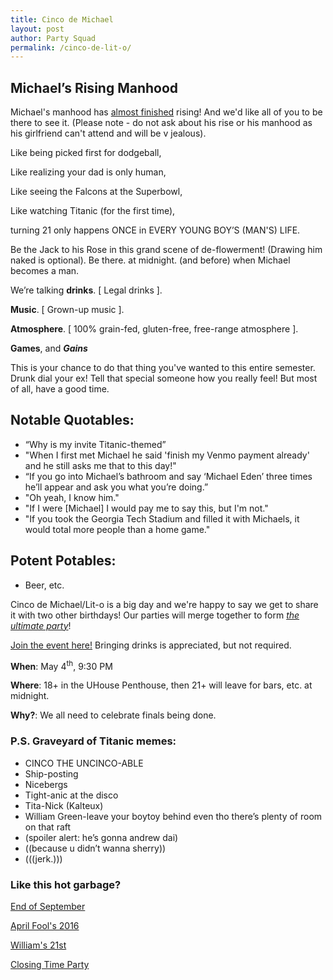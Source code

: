 ```yaml
---
title: Cinco de Michael
layout: post
author: Party Squad
permalink: /cinco-de-lit-o/
---
```


## Michael’s Rising Manhood
Michael's manhood has [almost finished](http://itsalmo.st/#cinco-de-michael) rising!
And we'd like all of you to be there to see it.
(Please note - do not ask about his rise or his manhood as his
girlfriend can't attend and will be v jealous).

Like being picked first for dodgeball,

Like realizing your dad is only human,

Like seeing the Falcons at the Superbowl,

Like watching Titanic (for the first time),

turning 21 only happens ONCE in EVERY YOUNG BOY’S (MAN'S) LIFE.

Be the Jack to his Rose in this grand scene of de-flowerment!
(Drawing him naked is optional).
Be there. at midnight. (and before) when Michael becomes a man.

We’re talking **drinks**. [ Legal drinks ].

**Music**.  [ Grown-up music ].

**Atmosphere**. [ 100% grain-fed, gluten-free, free-range atmosphere ].

**Games**, and **_Gains_**

This is your chance to do that thing you've wanted to this entire semester.
Drunk dial your ex! Tell that special someone how you really feel!
But most of all, have a good time.

## Notable Quotables:
 - “Why is my invite Titanic-themed”
 - "When I first met Michael he said 'finish my Venmo payment already' and
   he still asks me that to this day!"
 - “If you go into Michael’s bathroom and say ‘Michael Eden’ three times
   he’ll appear and ask you what you’re doing.”
 - "Oh yeah, I know him."
 - "If I were [Michael] I would pay me to say this, but I'm not."
 - "If you took the Georgia Tech Stadium and filled it with Michaels, it
   would total more people than a home game."

## Potent Potables:
 - Beer, etc.


Cinco de Michael/Lit-o is a big day and we're happy to say we get to share it with
two other birthdays! Our parties will merge together to form
[_the ultimate party_](
http://www.wikihow.com/Fusion-Dance-in-Dragonball-Z-(Video-Game))!

[Join the event here!](https://www.facebook.com/events/277465422699118/)
Bringing drinks is appreciated, but not required.

**When**: May 4<sup>th</sup>, 9:30 PM

**Where**: 18+ in the UHouse Penthouse, then 21+ will leave for bars, etc. at midnight.

**Why?**: We all need to celebrate finals being done.


### P.S. Graveyard of Titanic memes:
 - CINCO THE UNCINCO-ABLE
 - Ship-posting
 - Nicebergs
 - Tight-anic at the disco
 - Tita-Nick (Kalteux)
 - William Green-leave your boytoy behind even tho there’s plenty of room
   on that raft
 - (spoiler alert: he’s gonna andrew dai)
 - ((because u didn’t wanna sherry))
 - (((jerk.)))
 
 
### Like this hot garbage?
[End of September](/wakemeupwhenseptemberends-party/)

[April Fool's 2016](/2016/04/01/april-fools-party/)

[William's 21st](/2016/09/02/williams-party/)

[Closing Time Party](https://andrewdai.co/closing-time-party/)


